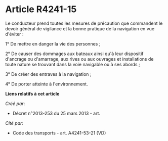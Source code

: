 # Article R4241-15

Le conducteur prend toutes les mesures de précaution que commandent le devoir général de vigilance et la bonne pratique de la
navigation en vue d'éviter :

1° De mettre en danger la vie des personnes ;

2° De causer des dommages aux bateaux ainsi qu'à leur dispositif d'ancrage ou d'amarrage, aux rives ou aux ouvrages et
installations de toute nature se trouvant dans la voie navigable ou à ses abords ;

3° De créer des entraves à la navigation ;

4° De porter atteinte à l'environnement.

**Liens relatifs à cet article**

_Créé par_:

  - Décret n°2013-253 du 25 mars 2013 - art.

_Cité par_:

  - Code des transports - art. A4241-53-21 (VD)
